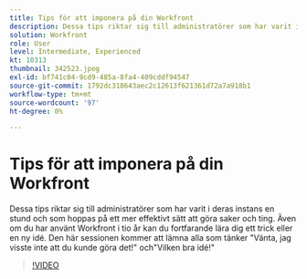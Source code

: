 ```yaml
---
title: Tips för att imponera på din Workfront
description: Dessa tips riktar sig till administratörer som har varit i deras instans en stund och som hoppas på ett mer effektivt sätt att göra saker och ting.
solution: Workfront
role: User
level: Intermediate, Experienced
kt: 10313
thumbnail: 342523.jpeg
exl-id: bf741c04-9cd9-485a-8fa4-409cddf94547
source-git-commit: 1792dc318643aec2c12613f621361d72a7a918b1
workflow-type: tm+mt
source-wordcount: '97'
ht-degree: 0%

---
```


# Tips för att imponera på din Workfront

Dessa tips riktar sig till administratörer som har varit i deras instans en stund och som hoppas på ett mer effektivt sätt att göra saker och ting. Även om du har använt Workfront i tio år kan du fortfarande lära dig ett trick eller en ny idé. Den här sessionen kommer att lämna alla som tänker &quot;Vänta, jag visste inte att du kunde göra det!&quot; och&quot;Vilken bra idé!&quot;

>[!VIDEO](https://video.tv.adobe.com/v/342523/?quality=12&learn=on)
